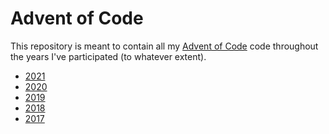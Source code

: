 # Advent of Code

This repository is meant to contain all my [Advent of Code][aoc] code throughout
the years I've participated (to whatever extent).

- [2021](./2021)
- [2020](./2020)
- [2019](./2019)
- [2018](./2018)
- [2017](./2017)

[aoc]: https://adventofcode.com
